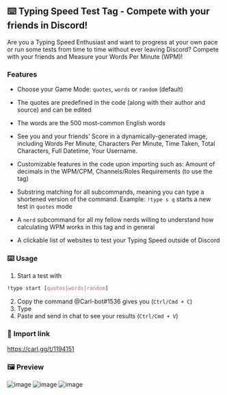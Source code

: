 ## :keyboard: Typing Speed Test Tag - Compete with your friends in Discord!

Are you a Typing Speed Enthusiast and want to progress at your own pace or run some tests from time to time without ever leaving Discord?
Compete with your friends and Measure your Words Per Minute (WPM)!
### **Features**
- Choose your Game Mode: `quotes`, `words` or `random` (default)
 - The quotes are predefined in the code (along with their author and source) and can be edited
 - The words are the 500 most-common English words

- See you and your friends' Score in a dynamically-generated image, including Words Per Minute, Characters Per Minute, Time Taken, Total Characters, Full Datetime, Your Username.

- Customizable features in the code upon importing such as: Amount of decimals in the WPM/CPM, Channels/Roles Requirements (to use the tag)

- Substring matching for all subcommands, meaning you can type a shortened version of the command. Example: `!type s q` starts a new test in `quotes` mode

- A `nerd` subcommand for all my fellow nerds willing to understand how calculating WPM works in this tag and in general

- A clickable list of websites to test your Typing Speed outside of Discord
### :keyboard: **Usage**
1. Start a test with
```css
!type start [quotes|words|random]
```
2. Copy the command @Carl-bot#1536 gives you (`Ctrl/Cmd + C`)
3. Type
4. Paste and send in chat to see your results (`Ctrl/Cmd + V`)
### :link: **Import link**
<https://carl.gg/t/1194151>
### 🖼️ **Preview**
![image](https://github.com/asty8926/typing-speed-tag/assets/31024172/0ace7517-44a7-4352-ba05-2ea93ad81909)
![image](https://github.com/asty8926/typing-speed-tag/assets/31024172/34eb45e2-bbc9-4532-8991-9fd0d34547da)
![image](https://github.com/asty8926/typing-speed-tag/assets/31024172/e8877032-7975-4c10-923d-f26612e0f434)

